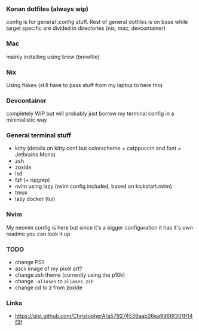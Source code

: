 ### Konan dotfiles (always wip)
config is for general .config stuff. Rest of general dotfiles is on base while target specific are divided in directories (nix, mac, devcontainer)

### Mac
mainly installing using brew (brewfile)

### Nix
Using flakes
(still have to pass stuff from my laptop to here tho)

### Devcontainer
completely WIP but will probably just borrow my terminal config in a minimalistic way

### General terminal stuff
- kitty (details on kitty.conf but colorscheme = catppuccin and font = Jetbrains Mono)
- zsh
- zoxide
- lsd
- fzf (+ ripgrep)
- nvim using lazy (nvim config included, based on kickstart.nvim)
- tmux
- lazy docker (tui)

### Nvim
My neovim config is here but since it's a bigger configuration it has it's own readme you can look it up

### TODO
- change PS1
- ascii image of my pixel art?
- change zsh theme (currently using the p10k)
- change `.aliases` to `aliases.zsh`
- change cd to z from zoxide

### Links
- https://gist.github.com/ChristopherA/a579274536aab36ea9966f301ff14f3f


